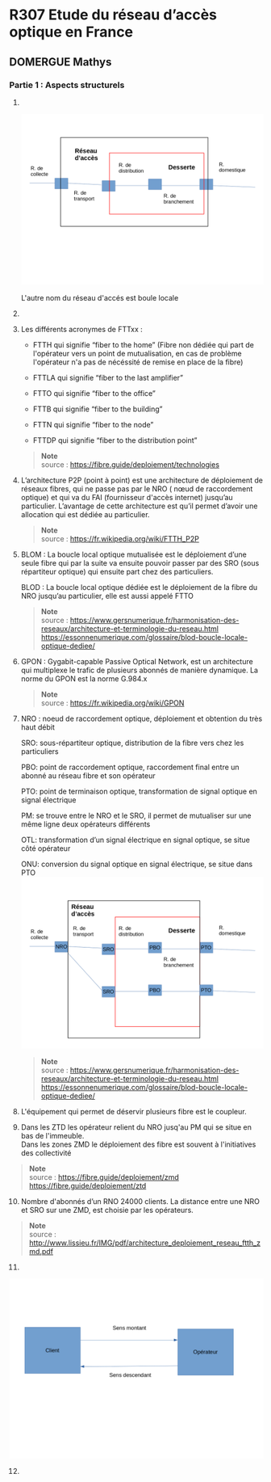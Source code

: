 # R307 Etude du réseau d’accès optique en France

## DOMERGUE Mathys

### Partie 1 : Aspects structurels

1) <br />

    ![schéma-réseau-access](img/schéma_réseau_d_acces.png)


    L'autre nom du réseau d'accés est boule locale

2) 


3) Les différents acronymes de FTTxx :

   - FTTH qui signifie “fiber to the home” (Fibre non dédiée qui part de l'opérateur vers un point de mutualisation, en cas de problème l'opérateur n'a pas de nécéssité de remise en place de la fibre)

   - FTTLA qui signifie “fiber to the last amplifier”

   - FTTO qui signifie “fiber to the office”
  
   - FTTB qui signifie “fiber to the building”
  
   - FTTN qui signifie “fiber to the node”
  
   - FTTDP qui signifie “fiber to the distribution point”


    > **Note**  
    > source : https://fibre.guide/deploiement/technologies

4) L’architecture P2P (point à point) est une architecture de déploiement de réseaux fibres, qui ne passe pas par le NRO ( nœud de raccordement optique) et qui va du FAI (fournisseur d'accès internet) jusqu’au particulier. L’avantage de cette architecture est qu’il permet d’avoir une allocation qui est dédiée au particulier.

    > **Note**  
    > source : https://fr.wikipedia.org/wiki/FTTH_P2P

5) BLOM : La boucle local optique mutualisée est le déploiement d’une seule fibre qui par la suite va ensuite pouvoir passer par des SRO (sous répartiteur optique) qui ensuite part chez des particuliers.

    BLOD : La boucle local optique dédiée est le déploiement de la fibre du NRO jusqu’au particulier, elle est aussi appelé FTTO
    > **Note**  
    > source : https://www.gersnumerique.fr/harmonisation-des-reseaux/architecture-et-terminologie-du-reseau.html
    >https://essonnenumerique.com/glossaire/blod-boucle-locale-optique-dediee/


6) GPON : Gygabit-capable Passive Optical Network, est un architecture qui multiplexe le trafic de plusieurs abonnés de manière dynamique. La norme du GPON est la norme G.984.x

    > **Note**  
    > source : https://fr.wikipedia.org/wiki/GPON


7) 
    NRO : noeud de raccordement optique, déploiement et 
    obtention du très haut débit
    
    SRO: sous-répartiteur optique, distribution de la fibre vers chez les particuliers
    
    PBO: point de raccordement optique, raccordement final entre un abonné au réseau fibre et son opérateur
    
    PTO: point de terminaison optique, transformation de signal optique en signal électrique

    PM: se trouve entre le NRO et le SRO, il permet de mutualiser sur une même ligne deux opérateurs différents

    OTL: transformation d’un signal électrique en signal optique, se situe côté opérateur

    ONU: conversion du signal optique en signal électrique, se situe dans PTO
![schéma-réseau-accés](img/schéma_réseau_d_acces%20(1).png)

    > **Note**  
    > source : https://www.gersnumerique.fr/harmonisation-des-reseaux/architecture-et-terminologie-du-reseau.html
    >https://essonnenumerique.com/glossaire/blod-boucle-locale-optique-dediee/

8) L'équipement qui permet de déservir plusieurs fibre est le coupleur.

9) Dans les ZTD les opérateur relient du NRO jusq'au PM qui se situe en bas de l'immeuble.  
    Dans les zones ZMD le déploiement des fibre est souvent à l'initiatives des collectivité

> **Note**  
> source : https://fibre.guide/deploiement/zmd  
> https://fibre.guide/deploiement/ztd


10) Nombre d'abonnés d’un RNO 24000 clients.
    La distance entre une NRO et SRO sur une ZMD, est choisie par les opérateurs.

>**Note**  
>source : http://www.lissieu.fr/IMG/pdf/architecture_deploiement_reseau_ftth_zmd.pdf

11) 
![sens-de-trans](img/schema_10.png)

12) 